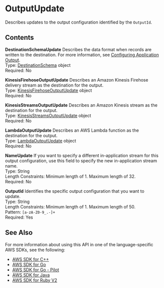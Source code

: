 # OutputUpdate<a name="API_OutputUpdate"></a>

 Describes updates to the output configuration identified by the `OutputId`\. 

## Contents<a name="API_OutputUpdate_Contents"></a>

 **DestinationSchemaUpdate**   <a name="analytics-Type-OutputUpdate-DestinationSchemaUpdate"></a>
Describes the data format when records are written to the destination\. For more information, see [Configuring Application Output](https://docs.aws.amazon.com/kinesisanalytics/latest/dev/how-it-works-output.html)\.  
Type: [DestinationSchema](API_DestinationSchema.md) object  
Required: No

 **KinesisFirehoseOutputUpdate**   <a name="analytics-Type-OutputUpdate-KinesisFirehoseOutputUpdate"></a>
Describes an Amazon Kinesis Firehose delivery stream as the destination for the output\.  
Type: [KinesisFirehoseOutputUpdate](API_KinesisFirehoseOutputUpdate.md) object  
Required: No

 **KinesisStreamsOutputUpdate**   <a name="analytics-Type-OutputUpdate-KinesisStreamsOutputUpdate"></a>
Describes an Amazon Kinesis stream as the destination for the output\.  
Type: [KinesisStreamsOutputUpdate](API_KinesisStreamsOutputUpdate.md) object  
Required: No

 **LambdaOutputUpdate**   <a name="analytics-Type-OutputUpdate-LambdaOutputUpdate"></a>
Describes an AWS Lambda function as the destination for the output\.  
Type: [LambdaOutputUpdate](API_LambdaOutputUpdate.md) object  
Required: No

 **NameUpdate**   <a name="analytics-Type-OutputUpdate-NameUpdate"></a>
If you want to specify a different in\-application stream for this output configuration, use this field to specify the new in\-application stream name\.  
Type: String  
Length Constraints: Minimum length of 1\. Maximum length of 32\.  
Required: No

 **OutputId**   <a name="analytics-Type-OutputUpdate-OutputId"></a>
Identifies the specific output configuration that you want to update\.  
Type: String  
Length Constraints: Minimum length of 1\. Maximum length of 50\.  
Pattern: `[a-zA-Z0-9_.-]+`   
Required: Yes

## See Also<a name="API_OutputUpdate_SeeAlso"></a>

For more information about using this API in one of the language\-specific AWS SDKs, see the following:
+  [AWS SDK for C\+\+](https://docs.aws.amazon.com/goto/SdkForCpp/kinesisanalytics-2015-08-14/OutputUpdate) 
+  [AWS SDK for Go](https://docs.aws.amazon.com/goto/SdkForGoV1/kinesisanalytics-2015-08-14/OutputUpdate) 
+  [AWS SDK for Go \- Pilot](https://docs.aws.amazon.com/goto/SdkForGoPilot/kinesisanalytics-2015-08-14/OutputUpdate) 
+  [AWS SDK for Java](https://docs.aws.amazon.com/goto/SdkForJava/kinesisanalytics-2015-08-14/OutputUpdate) 
+  [AWS SDK for Ruby V2](https://docs.aws.amazon.com/goto/SdkForRubyV2/kinesisanalytics-2015-08-14/OutputUpdate) 